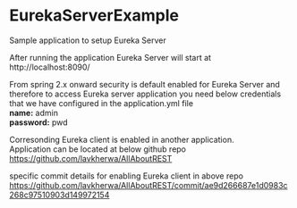 # EurekaServerExample

Sample application to setup Eureka Server

After running the application Eureka Server will start at <br>
http://localhost:8090/ 

From spring 2.x onward security is default enabled for Eureka Server 
and therefore to access Eureka server application you need below credentials 
that we have configured in the application.yml file <br>
**name:** admin <br>
**password:** pwd


Corresonding Eureka client is enabled in another application. <br> 
Application can be located at below github repo <br>
https://github.com/lavkherwa/AllAboutREST 

specific commit details for enabling Eureka client in above repo <br>
https://github.com/lavkherwa/AllAboutREST/commit/ae9d266687e1d0983c268c97510903d149972154
